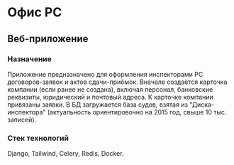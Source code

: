 # Офис РС

## Веб-приложение

### Назначение

Приложение предназначено для оформления инспекторами РС договоров-заявок и актов сдачи-приёмок. Вначале создаётся карточка компании (если ранее не создана), включая персонал, банковские реквизиты, юридический и почтовый адреса. К карточке компании привязаны заявки. В БД загружается база судов, взятая из "Диска-инспектора" (актуальность ориентировочно на 2015 год, свыше 10 тыс. записей).

### Стек технологий

Django, Tailwind, Celery, Redis, Docker.
